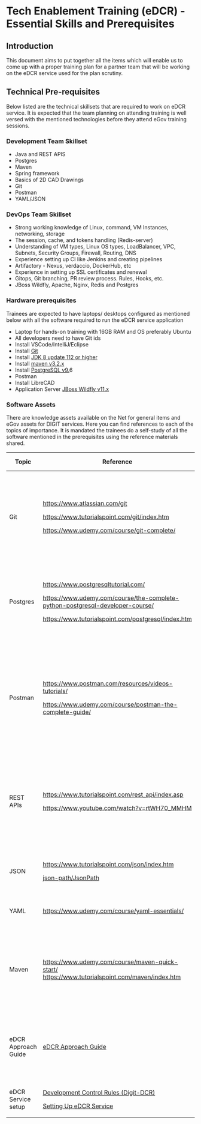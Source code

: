# Tech Enablement Training (eDCR) - Essential Skills and Prerequisites

## Introduction

This document aims to put together all the items which will enable us to come up with a proper training plan for a partner team that will be working on the eDCR service used for the plan scrutiny.

## Technical Pre-requisites

Below listed are the technical skillsets that are required to work on eDCR service. It is expected that the team planning on attending training is well versed with the mentioned technologies before they attend eGov training sessions.

### Development Team Skillset&#x20;

* Java and REST APIS
* Postgres
* Maven
* Spring framework
* Basics of 2D CAD Drawings
* Git
* Postman
* YAML/JSON

### DevOps Team Skillset

* Strong working knowledge of Linux, command, VM Instances, networking, storage
* The session, cache, and tokens handling (Redis-server)
* Understanding of VM types, Linux OS types, LoadBalancer, VPC, Subnets, Security Groups, Firewall, Routing, DNS
* Experience setting up CI like Jenkins and creating pipelines
* Artifactory - Nexus, verdaccio, DockerHub, etc
* Experience in setting up SSL certificates and renewal
* Gitops, Git branching, PR review process. Rules, Hooks, etc.
* JBoss Wildfly, Apache, Nginx, Redis and Postgres

### Hardware prerequisites

Trainees are expected to have laptops/ desktops configured as mentioned below with all the software required to run the eDCR service application

* Laptop for hands-on training with 16GB RAM and OS preferably Ubuntu
* All developers need to have Git ids
* Install VSCode/IntelliJ/Eclipse
* Install [Git](https://git-scm.com/downloads)
* Install [JDK 8 update 112 or higher](http://www.oracle.com/technetwork/java/javase/downloads)
* Install [maven v3.2.x](http://maven.apache.org/download.cgi)
* Install [PostgreSQL v9.](http://www.postgresql.org/download/)6
* Postman
* Install LibreCAD
* Application Server [JBoss Wildfly v11.x](https://devops.egovernments.org/Downloads/wildfly/wildfly-11.0.0.Final.zip)

### Software Assets

There are knowledge assets available on the Net for general items and eGov assets for DIGIT services. Here you can find references to each of the topics of importance. It is mandated the trainees do a self-study of all the software mentioned in the prerequisites using the reference materials shared.

<table data-header-hidden><thead><tr><th width="178.33333333333331">Topic</th><th>Reference</th><th>Preparedness Check</th></tr></thead><tbody><tr><td>Git</td><td><p>​<a href="https://www.atlassian.com/git">https://www.atlassian.com/git</a></p><p>​​<a href="https://www.tutorialspoint.com/git/index.htm">https://www.tutorialspoint.com/git/index.htm</a></p><p>​​<a href="https://www.udemy.com/course/git-complete/">https://www.udemy.com/course/git-complete/</a>​</p></td><td>Do you have a Git account?Do you know how to clone a repository, pull updates, push updates?Do you know how to give a pull request and merge the pull request?</td></tr><tr><td>Postgres</td><td><p>​<a href="https://www.postgresqltutorial.com/">https://www.postgresqltutorial.com/</a></p><p>​​<a href="https://www.udemy.com/course/the-complete-python-postgresql-developer-course/">https://www.udemy.com/course/the-complete-python-postgresql-developer-course/</a></p><p>​​<a href="https://www.tutorialspoint.com/postgresql/index.htm">https://www.tutorialspoint.com/postgresql/index.htm</a>​</p></td><td>How to create database and set up privileges?How to add index on table?How to use aggregation functions in psql?</td></tr><tr><td>Postman</td><td><p>​<a href="https://www.postman.com/resources/videos-tutorials/">https://www.postman.com/resources/videos-tutorials/</a></p><p>​​<a href="https://www.udemy.com/course/postman-the-complete-guide/">https://www.udemy.com/course/postman-the-complete-guide/</a>​</p></td><td>Call a REST API from Postman with proper payload and show the responseSetup any service locally(MDMS or user service has least dependencies) and check the API’s using postman</td></tr><tr><td>REST APIs</td><td><p>​<a href="https://www.tutorialspoint.com/rest_api/index.asp">https://www.tutorialspoint.com/rest_api/index.asp</a></p><p>​​<a href="https://www.youtube.com/watch?v=rtWH70_MMHM">https://www.youtube.com/watch?v=rtWH70_MMHM</a>​</p></td><td>What are the principles to be followed when making a REST API?When to use POST and GET?How to define the request and response parameters?</td></tr><tr><td>JSON</td><td><p>​<a href="https://www.tutorialspoint.com/json/index.htm">https://www.tutorialspoint.com/json/index.htm</a>​​<a href="https://github.com/json-path/JsonPath">​</a></p><p></p><p><a href="https://github.com/json-path/JsonPath"><img src="https://github.com/fluidicon.png" alt="" data-size="line">json-path/JsonPath</a>​</p></td><td>How to write filters to extract specific data using jsonPaths?</td></tr><tr><td>YAML</td><td>​<a href="https://www.udemy.com/course/yaml-essentials/">https://www.udemy.com/course/yaml-essentials/</a>​</td><td>How to read an API contract using swagger?</td></tr><tr><td>Maven</td><td>​<a href="https://www.udemy.com/course/maven-quick-start/">https://www.udemy.com/course/maven-quick-start/</a>​​<a href="https://www.tutorialspoint.com/maven/index.htm">https://www.tutorialspoint.com/maven/index.htm</a>​</td><td>What is POM?What is the purpose of maven clean install and how to do it?What is the difference between version and SNAPSHOT?</td></tr><tr><td>eDCR Approach Guide</td><td>​<a href="edcr-approach-guide.md">eDCR Approach Guide</a>​</td><td>How to configuring and customizing the eDCR engine as per the state/city rules and regulations.</td></tr><tr><td>eDCR Service setup</td><td><p>​<a href="development-control-rules-digit-dcr.md">Development Control Rules (Digit-DCR)</a>​​</p><p><a href="https://urban.digit.org/products/modules/online-building-plan-approval-system-obpas/obpas-service-configuration/setting-up-edcr-service">Setting Up eDCR Service</a>​</p></td><td>Overall Flow of eDCr service, design and setup process</td></tr></tbody></table>

​


